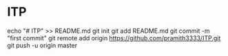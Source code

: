 # ITP
echo "# ITP" >> README.md
git init
git add README.md
git commit -m "first commit"
git remote add origin https://github.com/pramith3333/ITP.git
git push -u origin master
